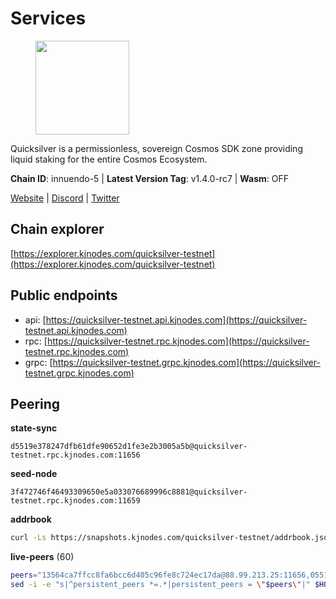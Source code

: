 # Services

<figure><img src="https://raw.githubusercontent.com/kj89/testnet_manuals/main/pingpub/logos/quicksilver.png" width="150" alt=""><figcaption></figcaption></figure>

Quicksilver is a permissionless, sovereign Cosmos SDK zone providing liquid staking for the entire Cosmos Ecosystem.

**Chain ID**: innuendo-5 | **Latest Version Tag**: v1.4.0-rc7 | **Wasm**: OFF

[Website](https://quicksilver.zone) | [Discord](https://discord.gg/quicksilverprotocol) | [Twitter](https://twitter.com/quicksilverzone)




## Chain explorer
[https://explorer.kjnodes.com/quicksilver-testnet](https://explorer.kjnodes.com/quicksilver-testnet)

## Public endpoints

* api: [https://quicksilver-testnet.api.kjnodes.com](https://quicksilver-testnet.api.kjnodes.com)
* rpc: [https://quicksilver-testnet.rpc.kjnodes.com](https://quicksilver-testnet.rpc.kjnodes.com)
* grpc: [https://quicksilver-testnet.grpc.kjnodes.com](https://quicksilver-testnet.grpc.kjnodes.com)

## Peering

**state-sync**

```text
d5519e378247dfb61dfe90652d1fe3e2b3005a5b@quicksilver-testnet.rpc.kjnodes.com:11656
```

**seed-node**

```text
3f472746f46493309650e5a033076689996c8881@quicksilver-testnet.rpc.kjnodes.com:11659
```

**addrbook**
```bash
curl -Ls https://snapshots.kjnodes.com/quicksilver-testnet/addrbook.json > $HOME/.quicksilverd/config/addrbook.json
```

**live-peers** (60)
```bash
peers="13564ca7ffcc8fa6bcc6d405c96fe8c724ec17da@88.99.213.25:11656,0551eaa0db7097274410ee27a71672817e314b83@167.235.245.191:26656,e0f0703e9ce343c46e0ec01b19216715e817b358@65.109.85.170:28656,f0621c59ca7cfba98015ae2a47886fc3d9c0020c@94.130.132.227:2060,22a393fe9174c29081ad8aeaf14ce01b9a79d8c6@159.203.28.113:26656,2096650d8586b858d3369205f3b46ac4c765bc8e@65.109.53.155:26656,1452d484454c0f93ddf3cbf987ce1b9cadd8f23f@65.21.95.180:37656,5c2a752c9b1952dbed075c56c600c3a79b58c395@95.214.55.232:27026,46f97e49a49694aead28c27be2c19300f509e273@65.108.129.94:26656,a637b94cb989909cc182623748ef179b0659f148@65.109.23.114:11156,d5519e378247dfb61dfe90652d1fe3e2b3005a5b@65.109.68.190:11656,796e72ffc343c187cd5e8397c0c09c0671d228e0@185.16.39.51:26656,1c4274460224753e8080d0efd16c0ed88fe27fc0@51.195.145.103:26656,dc88be3a0075ce429a423237abe223a9528ce0df@65.108.204.119:31656,a49d8d304e96350272dca24934b8295bc81d75d2@23.227.200.10:26656,87d4e2b90141d5d52ed04387db4a46408c3fd66c@35.228.160.230:26656,f7edad3ff5a85d039e7de12067c63064c5b42d63@46.4.121.72:11656,42f87cb55d5fdd222da28023613c66857398c4b8@5.22.223.252:26656,ac0c6a8e9e700044226e9ff16b68ab4cbae6fb06@84.46.246.109:2366,858ba6bc33a6d13fdd9ddad344d788dcf91cf565@142.132.151.99:15651,8ff8a186fe9cbc70d0f34891fa051f87e561a48b@158.160.0.93:26656,af8cfa944802a9bd510fc3407950a15e8be86c31@213.239.217.52:30656,03332cdbc3d354846a18992effbb8c20aa28f52a@65.21.133.125:28656,70c7663dba3b5181f1c3b8c92824dad070771ac6@217.13.223.167:56656,d160a8908b44f2a44ce17e0be1f9056b58993b9c@65.21.139.170:21026,e6bf4eca6a11035c06be529cb8c3758c2c00908f@213.170.135.20:26656,25b8b792bb14e8bfdcdfa163a14710d5645a4eba@148.251.91.77:20656,c9a74cdd754a8ccc9243ac2b245e4caaa78695aa@45.85.147.96:26656,97377c16946f8e1fa69e7c2c6b7feb32c2090f09@116.202.227.117:11656,74abcb5243d4ffc43de6ad1a288d8e50adcd467e@65.109.80.176:20656,78acdbabc08231765444b3143a222d433a5157e1@142.132.205.94:15651,41f7d7004cace7bd1760a5f980a86123700c8f1d@185.146.148.116:26656,2be586e675b0f55c96905cc83496861c64112f44@65.108.99.224:56656,ee6bae1a6d4a1e07f1e4bc7963cabedc6b73426e@94.130.137.119:26656,e25a748120c9608c1d2a70fafa75178d862b3463@178.18.254.211:10656,0a3ac40a7a4ce35978c4da97be2eb6974bc3c58b@185.252.233.217:46656,a37474c1f254cd4b16d924327a755c914e8e7d86@65.109.30.53:26656,3519e61e653db97f5d1c7f1bec9b0072bca4d5fe@144.76.45.59:16656,cc745e98b4dc9b83c5a74d41f576feda73902dfd@65.109.38.54:20026,521eabb3f5a0698476baf22c45aaef396399da10@135.181.183.93:24656,b06ee574cf0b8641611c709a36b21c103d968c18@162.55.245.219:11656,78d271e4b4692ff1ee8490f3825a541558b31870@65.21.95.46:28656,e9b75422d381ffdca96be02fda0de4cc8a4eb3bf@51.195.234.240:26656,532625a997a6f891405202968607f72afe004f15@202.61.225.157:26666,d1eea0f6a2b41757f7ba22e12235c0d7d6bb621c@198.244.203.194:26656,b9b8bb23e61d53ff3b293485d04ea567ebcd7933@65.108.65.94:26656,9e0604571aa20314c2261d70b7d8823414702715@51.159.141.209:26656,7fe3007cba4de49584cbdad9489ffecfc9651c57@65.108.79.246:26673,be637bd74973424c825c14c99b71f652fbabb48e@65.21.123.172:22656,c4489720ba051c79f5bb16ae5d81341b0f248e19@141.94.252.88:30405,d4d83e209a2b096859821228ea17475f9a487a48@23.88.0.170:15651,bdb93c655989b2c1882339fabb013317066dda56@95.214.52.138:26676,df10d618cfc818e5943f5eefd81f4df265f8393e@207.180.243.64:11656,25410bff2fb7312d24c11b1e990507e5e3aa40b7@135.125.5.31:48656,025e1a9ba7e536e1db47569b55081f7adf6d2f9e@95.217.83.28:26636,301c795b14f8988d33ec4e602b575a16a0585212@195.14.6.141:26656,8099f8a7c95c1676982e1a23e8452f2b10b07415@65.108.78.107:22656,61abeafd6e81fe737826c7291c1016b0117b984b@198.244.203.181:26656,cfbf02b41e7fe78d51abfa93f342afd0687203c0@212.227.151.143:36656,3c48a780b85d248e34e63eca5d44c624f93d09d5@135.181.59.162:11156"
sed -i -e "s|^persistent_peers *=.*|persistent_peers = \"$peers\"|" $HOME/.quicksilverd/config/config.toml
```
